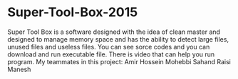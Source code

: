 # Super-Tool-Box-2015
Super Tool Box is a software designed with the idea of clean master and designed to manage memory space and has the ability to detect large files, unused files and useless files.
You can see sorce codes and you can download and run executable file.
There is video that can help you run program.
My teammates in this project:
  Amir Hossein Mohebbi
  Sahand Raisi Manesh
